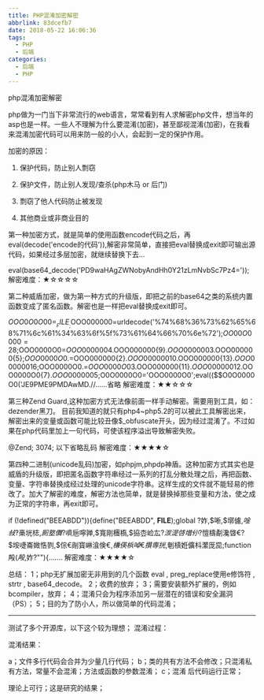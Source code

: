 ```yaml
---
title: PHP混淆加密解密
abbrlink: 83dcefb7
date: 2018-05-22 16:06:36
tags:
  - PHP
  - 后端
categories:
  - 后端
  - PHP
---
```

php混淆加密解密
 
php做为一门当下非常流行的web语言，常常看到有人求解密php文件，想当年的asp也是一样。一些人不理解为什么要混淆(加密)，甚至鄙视混淆(加密)，在我看来混淆加密代码可以用来防一般的小人，会起到一定的保护作用。
 
加密的原因：
 
1. 保护代码，防止别人剽窃
 
2. 保护文件，防止别人发现/查杀(php木马 or 后门)
 
3. 剽窃了他人代码防止被发现
 
4. 其他商业或非商业目的
 
第一种加密方式，就是简单的使用函数encode代码之后，再eval(decode('encode的代码')),解密非常简单，直接把eval替换成exit即可输出源代码，如果经过多层加密，就继续替换下去...
 
eval(base64_decode('PD9waHAgZWNobyAndHh0Y21zLmNvbSc7Pz4='));
解密难度：★☆☆☆☆
 
第二种威盾加密，做为第一种方式的升级版，即把之前的base64之类的系统内置函数变成了匿名函数。解密也是一样把eval替换成exit即可。
 
$OOO0O0O00=__FILE__;$OOO000000=urldecode('%74%68%36%73%62%65%68%71%6c%61%34%63%6f%5f%73%61%64%66%70%6e%72');$OO00O0000=28;$OOO0000O0=$OOO000000{4}.$OOO000000{9}.$OOO000000{3}.$OOO000000{5};$OOO0000O0.=$OOO000000{2}.$OOO000000{10}.$OOO000000{13}.$OOO000000{16};$OOO0000O0.=$OOO0000O0{3}.$OOO000000{11}.$OOO000000{12}.$OOO0000O0{7}.$OOO000000{5};$O0O0000O0='OOO0000O0';eval(($$O0O0000O0('JE9PME9PMDAwMD.//......省略
解密难度：★★☆☆☆
 
第三种Zend Guard,这种加密方式无法像前面一样手动解密。需要用到工具，如：dezender黑刀。 目前我知道的就只有php4~php5.2的可以被此工具解密出来，解密出来的变量或函数可能比较丑像$_obfuscate开头，因为经过混淆了。不过如果在php代码里加上一句代码，可使该程序溢出导致解密失败。
 
@Zend; 3074; 以下省略乱码
解密难度：★★★★☆
 
第四种二进制(unicode乱码)加密，如phpjm,phpdp神盾。这种加密方式其实也是威盾的升级版，即把匿名函数字符串经过一系列的打乱分散处理之后，再把函数、变量、字符串替换成经过处理的unicode字符串。这样生成的文件就不能轻易的修改了。加大了解密的难度，解密方法也简单，就是替换掉那些变量和方法，使之成为正常的字符串，再exit即可。
 
if (!defined("BEEABDD")){define("BEEABDD", __FILE__);global $?$妰,$唽,$墎儢,$唫敊?$槀垙梽,$厠墪儛?$嚌巵嚀亸,$寬剛檲槗,$拹枩崄厷?$湠湜啔増仦?$憻檮劀瀺晵€?$垵啑崙媺悎剹,$倧€剮寳崊湌倹€,$槏偀梹啅€攢専挄,$剦槙姙儣枓瀿厐巼;function 殸($殸,$妰?""){.......
解密难度：★★★★☆
 
总结：
1；php无扩展加密无非用到的几个函数 eval , preg_replace使用e修饰符 , strtr , base64_decode。
2；收费的放弃；
3；需要安装额外扩展的，例如bcompiler，放弃；
4；混淆只会为程序添加另一层潜在的错误和安全漏洞（PS）；
5；目的为了防小人，所以做简单的代码混淆；

--------------------------------------------------------------------------------
 
测试了多个开源库，以下这个较为理想；
混淆过程：


混淆结果：



 a；文件多行代码会合并为少量几行代码；
  b；类的共有方法不会修改；只混淆私有方法，常量不会混淆；方法或函数的参数混淆；
  c；混淆 后代码运行正常；

理论上可行；这是研究的结果；
 